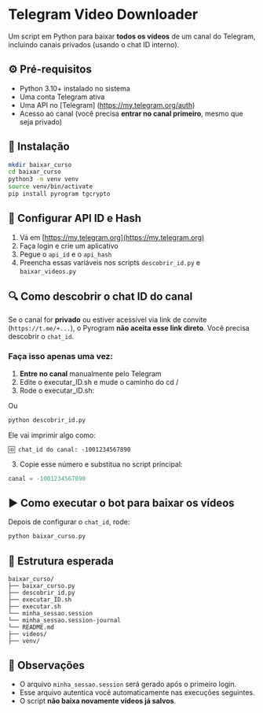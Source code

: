 # Telegram Video Downloader

Um script em Python para baixar **todos os vídeos** de um canal do Telegram, incluindo canais privados (usando o chat ID interno).

## ⚙️ Pré-requisitos

- Python 3.10+ instalado no sistema
- Uma conta Telegram ativa
- Uma API no [Telegram] (https://my.telegram.org/auth)
- Acesso ao canal (você precisa **entrar no canal primeiro**, mesmo que seja privado)

## 🧪 Instalação

```bash
mkdir baixar_curso
cd baixar_curso
python3 -m venv venv
source venv/bin/activate
pip install pyrogram tgcrypto
```

## 🔑 Configurar API ID e Hash

1. Vá em [https://my.telegram.org](https://my.telegram.org)
2. Faça login e crie um aplicativo
3. Pegue o `api_id` e o `api_hash`
4. Preencha essas variáveis nos scripts `descobrir_id.py` e `baixar_videos.py`

## 🔍 Como descobrir o chat ID do canal

Se o canal for **privado** ou estiver acessível via link de convite (`https://t.me/+...`), o Pyrogram **não aceita esse link direto**. Você precisa descobrir o `chat_id`.

### Faça isso **apenas uma vez**:

1. **Entre no canal** manualmente pelo Telegram
2. Edite o executar_ID.sh e mude o caminho do cd /
3. Rode o executar_ID.sh:

Ou 

```bash
python descobrir_id.py
```

Ele vai imprimir algo como:

```
🆔 chat_id do canal: -1001234567890
```

3. Copie esse número e substitua no script principal:

```python
canal = -1001234567890
```

## ▶️ Como executar o bot para baixar os vídeos

Depois de configurar o `chat_id`, rode:

```bash
python baixar_curso.py
```

## 📁 Estrutura esperada

```
baixar_curso/
├── baixar_curso.py
├── descobrir_id.py
├── executar_ID.sh
├── executar.sh
└── minha_sessao.session 
└── minha_sessao.session-journal
└── README.md
├── videos/
├── venv/
```

## 🛑 Observações

- O arquivo `minha_sessao.session` será gerado após o primeiro login.
- Esse arquivo autentica você automaticamente nas execuções seguintes.
- O script **não baixa novamente vídeos já salvos**.
